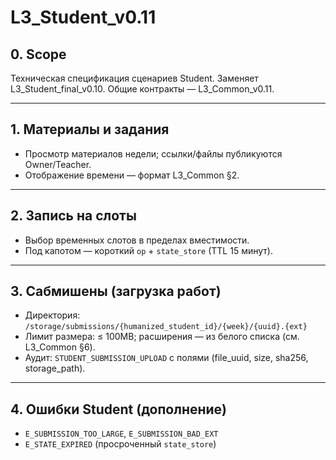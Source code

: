# L3_Student_v0.11

## 0. Scope
Техническая спецификация сценариев Student. Заменяет L3_Student_final_v0.10. Общие контракты — L3_Common_v0.11.

---
## 1. Материалы и задания
- Просмотр материалов недели; ссылки/файлы публикуются Owner/Teacher.
- Отображение времени — формат L3_Common §2.

---
## 2. Запись на слоты
- Выбор временных слотов в пределах вместимости.
- Под капотом — короткий `op` + `state_store` (TTL 15 минут).

---
## 3. Сабмишены (загрузка работ)
- Директория: `/storage/submissions/{humanized_student_id}/{week}/{uuid}.{ext}`
- Лимит размера: ≤ 100MB; расширения — из белого списка (см. L3_Common §6).
- Аудит: `STUDENT_SUBMISSION_UPLOAD` с полями (file_uuid, size, sha256, storage_path).

---
## 4. Ошибки Student (дополнение)
- `E_SUBMISSION_TOO_LARGE`, `E_SUBMISSION_BAD_EXT`
- `E_STATE_EXPIRED` (просроченный `state_store`)
